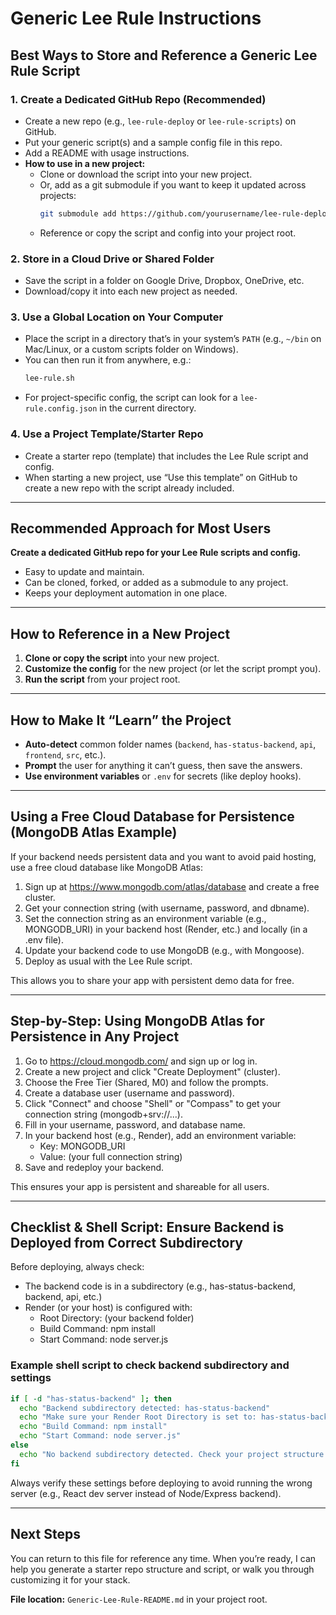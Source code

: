 # Generic Lee Rule Instructions

## Best Ways to Store and Reference a Generic Lee Rule Script

### 1. Create a Dedicated GitHub Repo (Recommended)
- Create a new repo (e.g., `lee-rule-deploy` or `lee-rule-scripts`) on GitHub.
- Put your generic script(s) and a sample config file in this repo.
- Add a README with usage instructions.
- **How to use in a new project:**
  - Clone or download the script into your new project.
  - Or, add as a git submodule if you want to keep it updated across projects:
    ```sh
    git submodule add https://github.com/yourusername/lee-rule-deploy lee-rule
    ```
  - Reference or copy the script and config into your project root.

### 2. Store in a Cloud Drive or Shared Folder
- Save the script in a folder on Google Drive, Dropbox, OneDrive, etc.
- Download/copy it into each new project as needed.

### 3. Use a Global Location on Your Computer
- Place the script in a directory that’s in your system’s `PATH` (e.g., `~/bin` on Mac/Linux, or a custom scripts folder on Windows).
- You can then run it from anywhere, e.g.:
  ```sh
  lee-rule.sh
  ```
- For project-specific config, the script can look for a `lee-rule.config.json` in the current directory.

### 4. Use a Project Template/Starter Repo
- Create a starter repo (template) that includes the Lee Rule script and config.
- When starting a new project, use “Use this template” on GitHub to create a new repo with the script already included.

---

## Recommended Approach for Most Users
**Create a dedicated GitHub repo for your Lee Rule scripts and config.**
- Easy to update and maintain.
- Can be cloned, forked, or added as a submodule to any project.
- Keeps your deployment automation in one place.

---

## How to Reference in a New Project
1. **Clone or copy the script** into your new project.
2. **Customize the config** for the new project (or let the script prompt you).
3. **Run the script** from your project root.

---

## How to Make It “Learn” the Project
- **Auto-detect** common folder names (`backend`, `has-status-backend`, `api`, `frontend`, `src`, etc.).
- **Prompt** the user for anything it can’t guess, then save the answers.
- **Use environment variables** or `.env` for secrets (like deploy hooks).

---

## Using a Free Cloud Database for Persistence (MongoDB Atlas Example)

If your backend needs persistent data and you want to avoid paid hosting, use a free cloud database like MongoDB Atlas:

1. Sign up at https://www.mongodb.com/atlas/database and create a free cluster.
2. Get your connection string (with username, password, and dbname).
3. Set the connection string as an environment variable (e.g., MONGODB_URI) in your backend host (Render, etc.) and locally (in a .env file).
4. Update your backend code to use MongoDB (e.g., with Mongoose).
5. Deploy as usual with the Lee Rule script.

This allows you to share your app with persistent demo data for free.

---

## Step-by-Step: Using MongoDB Atlas for Persistence in Any Project

1. Go to https://cloud.mongodb.com/ and sign up or log in.
2. Create a new project and click "Create Deployment" (cluster).
3. Choose the Free Tier (Shared, M0) and follow the prompts.
4. Create a database user (username and password).
5. Click "Connect" and choose "Shell" or "Compass" to get your connection string (mongodb+srv://...).
6. Fill in your username, password, and database name.
7. In your backend host (e.g., Render), add an environment variable:
   - Key: MONGODB_URI
   - Value: (your full connection string)
8. Save and redeploy your backend.

This ensures your app is persistent and shareable for all users.

---

## Checklist & Shell Script: Ensure Backend is Deployed from Correct Subdirectory

Before deploying, always check:
- The backend code is in a subdirectory (e.g., has-status-backend, backend, api, etc.)
- Render (or your host) is configured with:
  - Root Directory: (your backend folder)
  - Build Command: npm install
  - Start Command: node server.js

### Example shell script to check backend subdirectory and settings

```sh
if [ -d "has-status-backend" ]; then
  echo "Backend subdirectory detected: has-status-backend"
  echo "Make sure your Render Root Directory is set to: has-status-backend"
  echo "Build Command: npm install"
  echo "Start Command: node server.js"
else
  echo "No backend subdirectory detected. Check your project structure."
fi
```

Always verify these settings before deploying to avoid running the wrong server (e.g., React dev server instead of Node/Express backend).

---

## Next Steps
You can return to this file for reference any time. When you’re ready, I can help you generate a starter repo structure and script, or walk you through customizing it for your stack.

**File location:** `Generic-Lee-Rule-README.md` in your project root. 